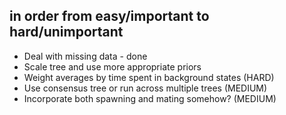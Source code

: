 
## in order from easy/important to hard/unimportant

- Deal with missing data - done
- Scale tree and use more appropriate priors
- Weight averages by time spent in background states (HARD)
- Use consensus tree or run across multiple trees (MEDIUM)
- Incorporate both spawning and mating somehow? (MEDIUM)
